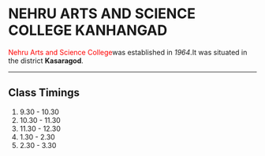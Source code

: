 <!DOCTYPE html>
<html>
  <head>
    <title>NEHRU ARTS AND SCIENCE COLLEGE KANHANGAD</title>
  </head>
  <body>
    <h1>NEHRU ARTS AND SCIENCE COLLEGE KANHANGAD</h1>
    <p><font color=red>Nehru Arts and Science College</font>was established in <i>1964</i>.It was situated in the district <b>Kasaragod</b>.</p>
    <hr>
    <h2>Class Timings</h2>
    <ol>
      <li>9.30 - 10.30</li>
      <li>10.30 - 11.30</li>
      <li>11.30 - 12.30</li>
      <li>1.30 - 2.30</li>
      <li>2.30 - 3.30</li>
